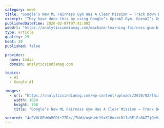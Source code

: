 ```yaml
---
category: news
title: "Google’s New ML Fairness Gym Has A Clear Mission — Track Down Bias & Promote Fairness In AI"
excerpt: "They have done this by using Google’s OpenAI Gym. OpenAI’s Gym is a toolkit for developing and comparing reinforcement learning algorithms and is compatible with any numerical computation library, such as TensorFlow or Theano. The gym library is a collection of test problems — environments — that one can use to work out reinforcement ..."
publishedDateTime: 2020-02-07T07:42:00Z
webUrl: "https://analyticsindiamag.com/machine-learning-fairness-gum-bias-google-open-ai-gym/"
type: article
quality: 29
heat: 29
published: false

provider:
  name: India
  domain: analyticsindiamag.com

topics:
  - AI
  - Google AI

images:
  - url: "https://analyticsindiamag.com/wp-content/uploads/2020/02/fairness-ind-analytics_india_mag-1024x768.jpg"
    width: 1024
    height: 768
    title: "Google’s New ML Fairness Gym Has A Clear Mission — Track Down Bias & Promote Fairness In AI"

secured: "4cEVHLOFwWnMGDl+77Dk//7bWU/nyKuHrYSxX1HmzhtDlIaRElEn8AZTjQeVzaAbtsrSvS29WKmcIxv7KZh8oyVJSJmY8dUbGLsG94oJJmVe3T6o4mOXnpr50F5h587SGL2D77RQo3YHtOaXNmQE9QU+0tWT27Okc99ItLRv4f0l4DLqp6RvrmhmGsiheIis6u/WTdz61ZW+h90h1uYRC/FWtvtSpCI/vNKIhmugfl4uUVPWbHlx8q8eebrvOld7TuLdfsTRafFwb33jsEQy8xwgupcg6BNcxB0l+J6L11VVOjKGkUyvGto9nJjhU2pkEjhVSJSHmaEkCd5ocWjvNB0lxW402mCm8zfFLecYXrobrfvUj/HQzezpBQySXm9JF6OLVmSTH6cKQCX396ai/DdAHsVK1sEYOaG/PNVM8wetZWi5q5er09998TXMgs58O2TTtaGUzkdwYXnW2TRxYMoOLEWtHfOGboAlsGBpDcc=;EgRlopB3pV6UM6gDaMgXqw=="
---
```


